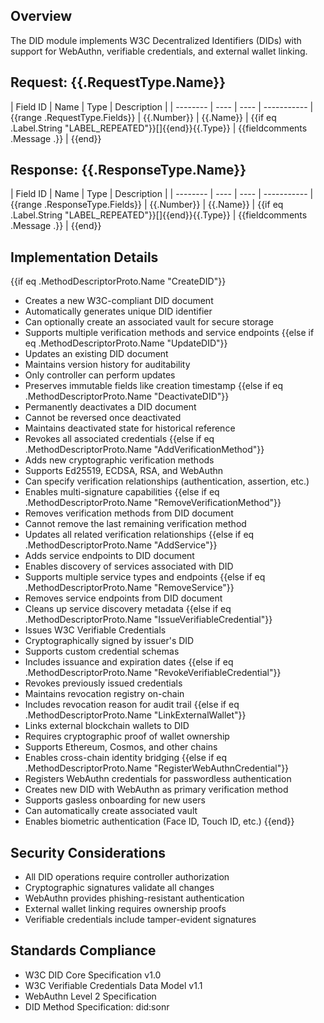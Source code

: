 ## Overview
The DID module implements W3C Decentralized Identifiers (DIDs) with support for WebAuthn, verifiable credentials, and external wallet linking.

## Request: {{.RequestType.Name}}

| Field ID | Name | Type | Description |
| -------- | ---- | ---- | ----------- | {{range .RequestType.Fields}}
| {{.Number}} | {{.Name}} | {{if eq .Label.String "LABEL_REPEATED"}}[]{{end}}{{.Type}} | {{fieldcomments .Message .}} | {{end}}

## Response: {{.ResponseType.Name}}

| Field ID | Name | Type | Description |
| -------- | ---- | ---- | ----------- | {{range .ResponseType.Fields}}
| {{.Number}} | {{.Name}} | {{if eq .Label.String "LABEL_REPEATED"}}[]{{end}}{{.Type}} | {{fieldcomments .Message .}} | {{end}}

## Implementation Details

{{if eq .MethodDescriptorProto.Name "CreateDID"}}
- Creates a new W3C-compliant DID document
- Automatically generates unique DID identifier
- Can optionally create an associated vault for secure storage
- Supports multiple verification methods and service endpoints
{{else if eq .MethodDescriptorProto.Name "UpdateDID"}}
- Updates an existing DID document
- Maintains version history for auditability
- Only controller can perform updates
- Preserves immutable fields like creation timestamp
{{else if eq .MethodDescriptorProto.Name "DeactivateDID"}}
- Permanently deactivates a DID document
- Cannot be reversed once deactivated
- Maintains deactivated state for historical reference
- Revokes all associated credentials
{{else if eq .MethodDescriptorProto.Name "AddVerificationMethod"}}
- Adds new cryptographic verification methods
- Supports Ed25519, ECDSA, RSA, and WebAuthn
- Can specify verification relationships (authentication, assertion, etc.)
- Enables multi-signature capabilities
{{else if eq .MethodDescriptorProto.Name "RemoveVerificationMethod"}}
- Removes verification methods from DID document
- Cannot remove the last remaining verification method
- Updates all related verification relationships
{{else if eq .MethodDescriptorProto.Name "AddService"}}
- Adds service endpoints to DID document
- Enables discovery of services associated with DID
- Supports multiple service types and endpoints
{{else if eq .MethodDescriptorProto.Name "RemoveService"}}
- Removes service endpoints from DID document
- Cleans up service discovery metadata
{{else if eq .MethodDescriptorProto.Name "IssueVerifiableCredential"}}
- Issues W3C Verifiable Credentials
- Cryptographically signed by issuer's DID
- Supports custom credential schemas
- Includes issuance and expiration dates
{{else if eq .MethodDescriptorProto.Name "RevokeVerifiableCredential"}}
- Revokes previously issued credentials
- Maintains revocation registry on-chain
- Includes revocation reason for audit trail
{{else if eq .MethodDescriptorProto.Name "LinkExternalWallet"}}
- Links external blockchain wallets to DID
- Requires cryptographic proof of wallet ownership
- Supports Ethereum, Cosmos, and other chains
- Enables cross-chain identity bridging
{{else if eq .MethodDescriptorProto.Name "RegisterWebAuthnCredential"}}
- Registers WebAuthn credentials for passwordless authentication
- Creates new DID with WebAuthn as primary verification method
- Supports gasless onboarding for new users
- Can automatically create associated vault
- Enables biometric authentication (Face ID, Touch ID, etc.)
{{end}}

## Security Considerations

- All DID operations require controller authorization
- Cryptographic signatures validate all changes
- WebAuthn provides phishing-resistant authentication
- External wallet linking requires ownership proofs
- Verifiable credentials include tamper-evident signatures

## Standards Compliance

- W3C DID Core Specification v1.0
- W3C Verifiable Credentials Data Model v1.1
- WebAuthn Level 2 Specification
- DID Method Specification: did:sonr
<!-- Auto-update: 2025-10-21T08:12:51.399298 -->
